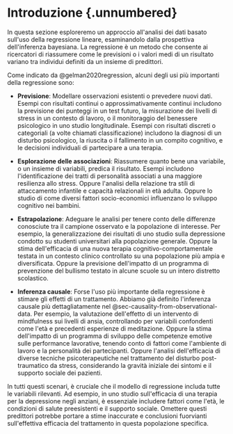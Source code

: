 # Introduzione {.unnumbered}

In questa sezione esploreremo un approccio all'analisi dei dati basato sull'uso della regressione lineare, esaminandolo dalla prospettiva dell'inferenza bayesiana. La regressione è un metodo che consente ai ricercatori di riassumere come le previsioni o i valori medi di un risultato variano tra individui definiti da un insieme di predittori.

Come indicato da @gelman2020regression, alcuni degli usi più importanti della regressione sono:

- **Previsione**: Modellare osservazioni esistenti o prevedere nuovi dati. Esempi con risultati continui o approssimativamente continui includono la previsione dei punteggi in un test futuro, la misurazione dei livelli di stress in un contesto di lavoro, o il monitoraggio del benessere psicologico in uno studio longitudinale. Esempi con risultati discreti o categoriali (a volte chiamati classificazione) includono la diagnosi di un disturbo psicologico, la riuscita o il fallimento in un compito cognitivo, e le decisioni individuali di partecipare a una terapia.

- **Esplorazione delle associazioni**: Riassumere quanto bene una variabile, o un insieme di variabili, predica il risultato. Esempi includono l'identificazione dei tratti di personalità associati a una maggiore resilienza allo stress. Oppure l'analisi della relazione tra stili di attaccamento infantile e capacità relazionali in età adulta. Oppure lo studio di come diversi fattori socio-economici influenzano lo sviluppo cognitivo nei bambini.

- **Estrapolazione**: Adeguare le analisi per tenere conto delle differenze conosciute tra il campione osservato e la popolazione di interesse. Per esempio, la generalizzazione dei risultati di uno studio sulla depressione condotto su studenti universitari alla popolazione generale. Oppure la stima dell'efficacia di una nuova terapia cognitivo-comportamentale testata in un contesto clinico controllato su una popolazione più ampia e diversificata. Oppure la previsione dell'impatto di un programma di prevenzione del bullismo testato in alcune scuole su un intero distretto scolastico.

- **Inferenza causale**: Forse l'uso più importante della regressione è stimare gli effetti di un trattamento. Abbiamo già definito l'inferenza causale più dettagliatamente nel @sec-causality-from-observational-data. Per esempio, la valutazione dell'effetto di un intervento di mindfulness sui livelli di ansia, controllando per variabili confondenti come l'età e precedenti esperienze di meditazione. Oppure la stima dell'impatto di un programma di sviluppo delle competenze emotive sulle performance lavorative, tenendo conto di fattori come l'ambiente di lavoro e la personalità dei partecipanti. Oppure l'analisi dell'efficacia di diverse tecniche psicoterapeutiche nel trattamento del disturbo post-traumatico da stress, considerando la gravità iniziale dei sintomi e il supporto sociale dei pazienti.

In tutti questi scenari, è cruciale che il modello di regressione includa tutte le variabili rilevanti. Ad esempio, in uno studio sull'efficacia di una terapia per la depressione negli anziani, è essenziale includere fattori come l'età, le condizioni di salute preesistenti e il supporto sociale. Omettere questi predittori potrebbe portare a stime inaccurate e conclusioni fuorvianti sull'effettiva efficacia del trattamento in questa popolazione specifica.
